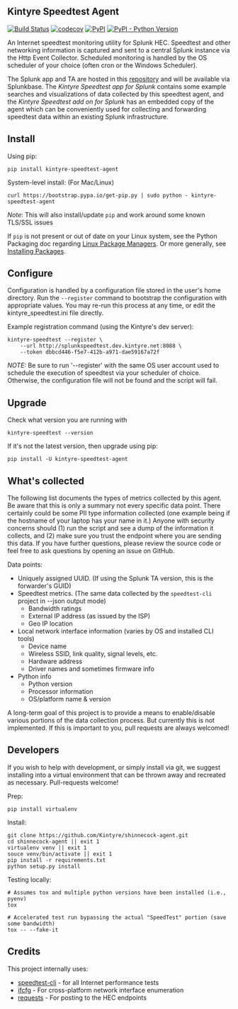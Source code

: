 Kintyre Speedtest Agent
-----------------------

[![Build Status](https://travis-ci.org/Kintyre/shinnecock-agent.svg?branch=master)](https://travis-ci.org/Kintyre/shinnecock-agent)
[![codecov](https://codecov.io/gh/Kintyre/shinnecock-agent/branch/master/graph/badge.svg)](https://codecov.io/gh/Kintyre/ksconf)
[![PyPI](https://img.shields.io/pypi/v/kintyre-speedtest-agent.svg)](https://pypi.org/project/kintyre-speedtest-agent/)
[![PyPI - Python Version](https://img.shields.io/pypi/pyversions/kintyre-speedtest-agent.svg)](https://pypi.org/project/kintyre-speedtest-agent/)


An Internet speedtest monitoring utility for Splunk HEC.  Speedtest and other networking information
is captured and sent to a central Splunk instance via the Http Event Collector.  Scheduled
monitoring is handled by the OS scheduler of your choice (often cron or the Windows Scheduler).

The Splunk app and TA are hosted in this [repository][shinnecock-splunk-app] and will be available
via Splunkbase.
The *Kintyre Speedtest app for Splunk* contains some example searches and visualizations of data
collected by this speedtest agent, and the *Kintyre Speedtest add on for Splunk* has an embedded
copy of the agent which can be conveniently used for collecting and forwarding speedtest data within
an existing Splunk infrastructure.


Install
-------


Using pip:

    pip install kintyre-speedtest-agent

System-level install:  (For Mac/Linux)

    curl https://bootstrap.pypa.io/get-pip.py | sudo python - kintyre-speedtest-agent

_Note_: This will also install/update `pip` and work around some known TLS/SSL issues

If `pip` is not present or out of date on your Linux system, see the Python Packaging doc regarding
[Linux Package Managers][pip-on-linux].  Or more generally, see [Installing Packages][pypa-tut].


Configure
---------

Configuration is handled by a configuration file stored in the user's home directory.
Run the `--register` command to bootstrap the configuration with appropriate values.
You may re-run this process at any time, or edit the kintyre_speedtest.ini file directly.


Example registration command (using the Kintyre's dev server):

    kintyre-speedtest --register \
        --url http://splunkspeedtest.dev.kintyre.net:8088 \
        --token dbbcd446-f5e7-412b-a971-dae59167a72f


*NOTE:* Be sure to run '--register' with the same OS user account used to schedule the execution 
        of speedtest via your scheduler of choice.  Otherwise, the configuration file will not be
        found and the script will fail.


Upgrade
-------

Check what version you are running with

    kintyre-speedtest --version

If it's not the latest version, then upgrade using pip:

    pip install -U kintyre-speedtest-agent



What's collected
----------------

The following list documents the types of metrics collected by this agent. Be aware that this is
only a summary not every specific data point.  There certainly could be some PII type information
collected (one example being if the hostname of your laptop has your name in it.)  Anyone with
security concerns should (1) run the script and see a dump of the information it collects, and (2)
make sure you trust the endpoint where you are sending this data.  If you have further questions,
please review the source code or feel free to ask questions by opening an issue on GitHub.

Data points:

 * Uniquely assigned UUID.  (If using the Splunk TA version, this is the forwarder's GUID)
 * Speedtest metrics.  (The same data collected by the `speedtest-cli` project in --json output mode)
   * Bandwidth ratings
   * External IP address (as issued by the ISP)
   * Geo IP location
 * Local network interface information (varies by OS and installed CLI tools)
   * Device name
   * Wireless SSID, link quality, signal levels, etc.
   * Hardware address
   * Driver names and sometimes firmware info
 * Python info
   * Python version
   * Processor information
   * OS/platform name & version

A long-term goal of this project is to provide a means to enable/disable various portions of the
data collection process.  But currently this is not implemented.  If this is important to you, pull
requests are always welcomed!



Developers
----------

If you wish to help with development, or simply install via git, we suggest installing into a
virtual environment that can be thrown away and recreated as necessary.  Pull-requests welcome!

Prep:

    pip install virtualenv

Install:

    git clone https://github.com/Kintyre/shinnecock-agent.git
    cd shinnecock-agent || exit 1
    virtualenv venv || exit 1
    souce venv/bin/activate || exit 1
    pip install -r requirements.txt
    python setup.py install

Testing locally:

    # Assumes tox and multiple python versions have been installed (i.e., pyenv)
    tox

    # Accelerated test run bypassing the actual "SpeedTest" portion (save some bandwidth)
    tox -- --fake-it



Credits
-------

This project internally uses:

 * [speedtest-cli](https://github.com/sivel/speedtest-cli) - for all Internet performance tests
 * [ifcfg](https://github.com/ftao/python-ifcfg) - For cross-platform network interface enumeration
 * [requests](http://docs.python-requests.org/en/master/) - For posting to the HEC endpoints


[pip-on-linux]: https://packaging.python.org/guides/installing-using-linux-tools
[pypa-tut]: https://packaging.python.org/tutorials/installing-packages
[shinnecock-splunk-app]: https://github.com/Kintyre/shinnecock-splunk-app
